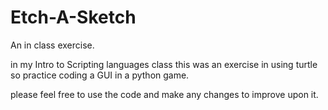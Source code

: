 # Etch-A-Sketch
An in class exercise.

in my Intro to Scripting languages class this was an exercise in 
using turtle so practice coding a GUI in a python game.

please feel free to use the code and make any changes to improve upon it.
